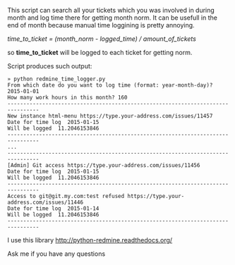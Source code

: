 This script can search all your tickets which you was involved in during month and log time there for getting month norm.
It can be usefull in the end of month because manual time loggining is pretty annoying. 

*time_to_ticket = (month_norm - logged_time) / amount_of_tickets*

so **time_to_ticket** will be logged to each ticket for getting norm.

Script produces such output:

```
» python redmine_time_logger.py
From which date do you want to log time (format: year-month-day)? 2015-01-01
How many work hours in this month? 160
--------------------------------------------------------------------------------
New instance html-menu https://type.your-address.com/issues/11457
Date for time log  2015-01-15
Will be logged  11.2046153846
--------------------------------------------------------------------------------
...
--------------------------------------------------------------------------------
[Admin] Git access https://type.your-address.com/issues/11456
Date for time log  2015-01-15
Will be logged  11.2046153846
--------------------------------------------------------------------------------
Access to git@git.my.com:test refused https://type.your-address.com/issues/11446
Date for time log  2015-01-14
Will be logged  11.2046153846
--------------------------------------------------------------------------------
```

I use this library http://python-redmine.readthedocs.org/

Ask me if you have any questions